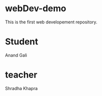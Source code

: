 # webDev-demo
This is the first web developement repository.

# Student 
Anand Gali

# teacher 
Shradha Khapra